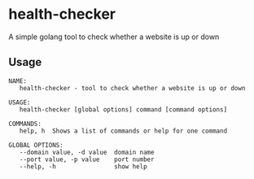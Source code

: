 # health-checker
A simple golang tool to check whether a website is up or down


## Usage
```
NAME:
   health-checker - tool to check whether a website is up or down

USAGE:
   health-checker [global options] command [command options]

COMMANDS:
   help, h  Shows a list of commands or help for one command

GLOBAL OPTIONS:
   --domain value, -d value  domain name
   --port value, -p value    port number
   --help, -h                show help
```
